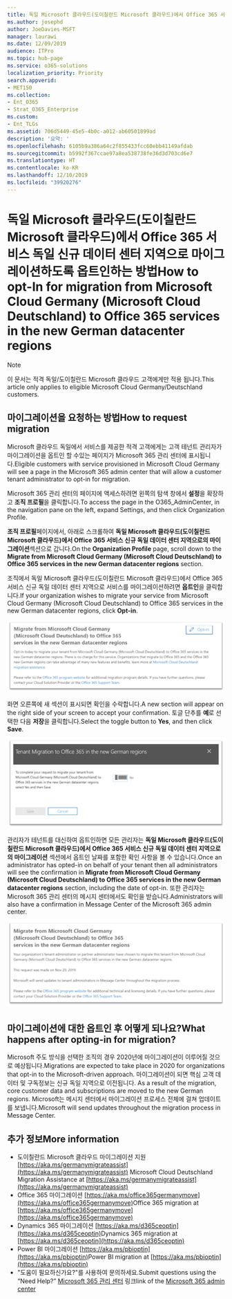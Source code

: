 ```yaml
---
title: 독일 Microsoft 클라우드(도이칠란드 Microsoft 클라우드)에서 Office 365 서비스 독일 신규 데이터 센터 지역으로 마이그레이션하도록 옵트인하는 방법
ms.author: josephd
author: JoeDavies-MSFT
manager: laurawi
ms.date: 12/09/2019
audience: ITPro
ms.topic: hub-page
ms.service: o365-solutions
localization_priority: Priority
search.appverid:
- MET150
ms.collection:
- Ent_O365
- Strat_O365_Enterprise
ms.custom:
- Ent_TLGs
ms.assetid: 706d5449-45e5-4b0c-a012-ab60501899ad
description: '요약: '
ms.openlocfilehash: 6105b9a386a64c2f855433fcc60ebb41149afdab
ms.sourcegitcommit: b5992f367ccae97a8ea538738fe36d3d703cd6e7
ms.translationtype: HT
ms.contentlocale: ko-KR
ms.lasthandoff: 12/10/2019
ms.locfileid: "39920276"
---
```

# <a name="how-to-opt-in-for-migration-from-microsoft-cloud-germany-microsoft-cloud-deutschland-to-office-365-services-in-the-new-german-datacenter-regions"></a><span data-ttu-id="74756-103">독일 Microsoft 클라우드(도이칠란드 Microsoft 클라우드)에서 Office 365 서비스 독일 신규 데이터 센터 지역으로 마이그레이션하도록 옵트인하는 방법</span><span class="sxs-lookup"><span data-stu-id="74756-103">How to opt-In for migration from Microsoft Cloud Germany (Microsoft Cloud Deutschland) to Office 365 services in the new German datacenter regions</span></span>

>[!Note]
><span data-ttu-id="74756-104">이 문서는 적격 독일/도이칠란드 Microsoft 클라우드 고객에게만 적용 됩니다.</span><span class="sxs-lookup"><span data-stu-id="74756-104">This article only applies to eligible Microsoft Cloud Germany/Deutschland customers.</span></span>
>

## <a name="how-to-request-migration"></a><span data-ttu-id="74756-105">마이그레이션을 요청하는 방법</span><span class="sxs-lookup"><span data-stu-id="74756-105">How to request migration</span></span>

<span data-ttu-id="74756-106">Microsoft 클라우드 독일에서 서비스를 제공한 적격 고객에게는 고객 테넌트 관리자가 마이그레이션을 옵트인 할 수있는 페이지가 Microsoft 365 관리 센터에 표시됩니다.</span><span class="sxs-lookup"><span data-stu-id="74756-106">Eligible customers with service provisioned in Microsoft Cloud Germany will see a page in the Microsoft 365 admin center that will allow a customer tenant administrator to opt-in for migration.</span></span>

<span data-ttu-id="74756-107">Microsoft 365 관리 센터의 페이지에 액세스하려면 왼쪽의 탐색 창에서 **설정**을 확장하고 **조직 프로필**을 클릭합니다.</span><span class="sxs-lookup"><span data-stu-id="74756-107">To access the page in the O365_AdminCenter, in the navigation pane on the left, expand Settings, and then click Organization Profile.</span></span>

<span data-ttu-id="74756-108">**조직 프로필**페이지에서, 아래로 스크롤하여 **독일 Microsoft 클라우드(도이칠란드 Microsoft 클라우드)에서 Office 365 서비스 신규 독일 데이터 센터 지역으로의 마이그레이션**섹션으로 갑니다.</span><span class="sxs-lookup"><span data-stu-id="74756-108">On the **Organization Profile** page, scroll down to the **Migrate from Microsoft Cloud Germany (Microsoft Cloud Deutschland) to Office 365 services in the new German datacenter regions** section.</span></span>

<span data-ttu-id="74756-109">조직에서 독일 Microsoft 클라우드(도이칠란드 Microsoft 클라우드)에서 Office 365 서비스 신규 독일 데이터 센터 지역으로 서비스를 마이그레이션하려면 **옵트인**을 클릭합니다.</span><span class="sxs-lookup"><span data-stu-id="74756-109">If your organization wishes to migrate your service from Microsoft Cloud Germany (Microsoft Cloud Deutschland) to Office 365 services in the new German datacenter regions, click **Opt-in**.</span></span>
 
![옵트인 소개](./media/ms-cloud-germany-migration-opt-in/tenant-migration.png)

<span data-ttu-id="74756-111">화면 오른쪽에 새 섹션이 표시되면 확인을 수락합니다.</span><span class="sxs-lookup"><span data-stu-id="74756-111">A new section will appear on the right side of your screen to accept your confirmation.</span></span> <span data-ttu-id="74756-112">토글 단추를 **예**로 선택한 다음 **저장**을 클릭합니다.</span><span class="sxs-lookup"><span data-stu-id="74756-112">Select the toggle button to **Yes**, and then click **Save**.</span></span>
 
![옵트인 수락](./media/ms-cloud-germany-migration-opt-in/tenant-migration-new-regions.png)

<span data-ttu-id="74756-114">관리자가 테넌트를 대신하여 옵트인하면 모든 관리자는 **독일 Microsoft 클라우드(도이칠란드 Microsoft 클라우드)에서 Office 365 서비스 신규 독일 데이터 센터 지역으로의 마이그레이션** 섹션에서 옵트인 날짜를 포함한 확인 사항을 볼 수 있습니다.</span><span class="sxs-lookup"><span data-stu-id="74756-114">Once an administrator has opted-in on behalf of your tenant then all administrators will see the confirmation in **Migrate from Microsoft Cloud Germany (Microsoft Cloud Deutschland) to Office 365 services in the new German datacenter regions** section, including the date of opt-in.</span></span> <span data-ttu-id="74756-115">또한 관리자는 Microsoft 365 관리 센터의 메시지 센터에서도 확인을 받습니다.</span><span class="sxs-lookup"><span data-stu-id="74756-115">Administrators will also have a confirmation in Message Center of the Microsoft 365 admin center.</span></span> 
 
![옵트인 확인](./media/ms-cloud-germany-migration-opt-in/tenant-migration2.png)

## <a name="what-happens-after-opting-in-for-migration"></a><span data-ttu-id="74756-117">마이그레이션에 대한 옵트인 후 어떻게 되나요?</span><span class="sxs-lookup"><span data-stu-id="74756-117">What happens after opting-in for migration?</span></span>

<span data-ttu-id="74756-118">Microsoft 주도 방식을 선택한 조직의 경우 2020년에 마이그레이션이 이루어질 것으로 예상됩니다.</span><span class="sxs-lookup"><span data-stu-id="74756-118">Migrations are expected to take place in 2020 for organizations that opt-in to the Microsoft-driven approach.</span></span>  <span data-ttu-id="74756-119">마이그레이션이 되면 핵심 고객 데이터 및 구독정보는 신규 독일 지역으로 이전됩니다. </span><span class="sxs-lookup"><span data-stu-id="74756-119">As a result of the migration, core customer data and subscriptions are moved to the new German regions.</span></span>  <span data-ttu-id="74756-120">Microsoft는 메시지 센터에서 마이그레이션 프로세스 전체에 걸쳐 업데이트를 보냅니다.</span><span class="sxs-lookup"><span data-stu-id="74756-120">Microsoft will send updates throughout the migration process in Message Center.</span></span>

## <a name="more-information"></a><span data-ttu-id="74756-121">추가 정보</span><span class="sxs-lookup"><span data-stu-id="74756-121">More information</span></span>

- <span data-ttu-id="74756-122">도이칠란드 Microsoft 클라우드 마이그레이션 지원 [https://aka.ms/germanymigrateassist](https://aka.ms/germanymigrateassist) </span><span class="sxs-lookup"><span data-stu-id="74756-122">Microsoft Cloud Deutschland Migration Assistance at [https://aka.ms/germanymigrateassist](https://aka.ms/germanymigrateassist)</span></span>
- <span data-ttu-id="74756-123">Office 365 마이그레이션 [https://aka.ms/office365germanymove](https://aka.ms/office365germanymove)</span><span class="sxs-lookup"><span data-stu-id="74756-123">Office 365 migration at [https://aka.ms/office365germanymove](https://aka.ms/office365germanymove)</span></span>
- <span data-ttu-id="74756-124">Dynamics 365 마이그레이션 [https://aka.ms/d365ceoptin](https://aka.ms/d365ceoptin)</span><span class="sxs-lookup"><span data-stu-id="74756-124">Dynamics 365 migration at [https://aka.ms/d365ceoptin](https://aka.ms/d365ceoptin)</span></span>
- <span data-ttu-id="74756-125">Power BI 마이그레이션 [https://aka.ms/pbioptin](https://aka.ms/pbioptin)</span><span class="sxs-lookup"><span data-stu-id="74756-125">Power BI migration at [https://aka.ms/pbioptin](https://aka.ms/pbioptin)</span></span>
- <span data-ttu-id="74756-126">"도움이 필요하신가요?"를 사용하여 문의하세요.</span><span class="sxs-lookup"><span data-stu-id="74756-126">Submit questions using the “Need Help?”</span></span> <span data-ttu-id="74756-127">[Microsoft 365 관리 센터](https://portal.office.de/) 링크</span><span class="sxs-lookup"><span data-stu-id="74756-127">link of the [Microsoft 365 admin center](https://portal.office.de/)</span></span>
